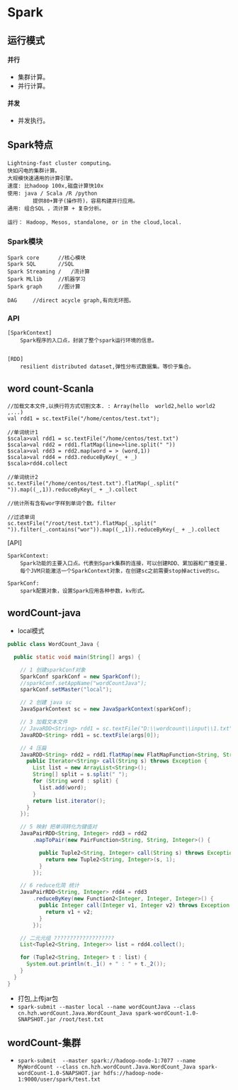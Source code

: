# Spark

## 运行模式

#### 并行

* 集群计算。
* 并行计算。

#### 并发

* 并发执行。

## Spark特点

	Lightning-fast cluster computing。
	快如闪电的集群计算。
	大规模快速通用的计算引擎。
	速度:	比hadoop 100x,磁盘计算快10x
	使用:	java / Scala /R /python
			提供80+算子(操作符)，容易构建并行应用。
	通用:	组合SQL ，流计算 + 复杂分析。

	运行：	Hadoop, Mesos, standalone, or in the cloud,local.

### Spark模块

	Spark core		//核心模块
	Spark SQL		//SQL
	Spark Streaming	/	/流计算
	Spark MLlib		//机器学习
	Spark graph		//图计算

	DAG		//direct acycle graph,有向无环图。

### API

	[SparkContext]
		Spark程序的入口点，封装了整个spark运行环境的信息。
	

	[RDD]
		resilient distributed dataset,弹性分布式数据集。等价于集合。
		
		
## word count-Scanla

	//加载文本文件,以换行符方式切割文本. : Array(hello  world2,hello world2 ,...)
	val rdd1 = sc.textFile("/home/centos/test.txt");

	//单词统计1
	$scala>val rdd1 = sc.textFile("/home/centos/test.txt")
	$scala>val rdd2 = rdd1.flatMap(line=>line.split(" "))
	$scala>val rdd3 = rdd2.map(word = > (word,1))
	$scala>val rdd4 = rdd3.reduceByKey(_ + _)
	$scala>rdd4.collect

	//单词统计2
	sc.textFile("/home/centos/test.txt").flatMap(_.split(" ")).map((_,1)).reduceByKey(_ + _).collect

	//统计所有含有wor字样到单词个数。filter

	//过滤单词
	sc.textFile("/root/test.txt").flatMap(_.split(" ")).filter(_.contains("wor")).map((_,1)).reduceByKey(_ + _).collect



[API]

	SparkContext:
		Spark功能的主要入口点。代表到Spark集群的连接，可以创建RDD、累加器和广播变量.
		每个JVM只能激活一个SparkContext对象，在创建sc之前需要stop掉active的sc。
	
	SparkConf:
		spark配置对象，设置Spark应用各种参数，kv形式。
## wordCount-java

* local模式 

``` java
public class WordCount_Java {

  public static void main(String[] args) {

    // 1 创建sparkConf对象
    SparkConf sparkConf = new SparkConf();
    //sparkConf.setAppName("wordCountJava");
    sparkConf.setMaster("local");

    // 2 创建 java sc
    JavaSparkContext sc = new JavaSparkContext(sparkConf);

    // 3 加载文本文件
    // JavaRDD<String> rdd1 = sc.textFile("D:\\wordcount\\input\\1.txt");
    JavaRDD<String> rdd1 = sc.textFile(args[0]);

    // 4 压扁
    JavaRDD<String> rdd2 = rdd1.flatMap(new FlatMapFunction<String, String>() {
      public Iterator<String> call(String s) throws Exception {
        List list = new ArrayList<String>();
        String[] split = s.split(" ");
        for (String word : split) {
          list.add(word);
        }
        return list.iterator();
      }
    });

    // 5 映射 把单词转化为键值对
    JavaPairRDD<String, Integer> rdd3 = rdd2
        .mapToPair(new PairFunction<String, String, Integer>() {

          public Tuple2<String, Integer> call(String s) throws Exception {
            return new Tuple2<String, Integer>(s, 1);
          }
        });

    // 6 reduce化简 统计
    JavaPairRDD<String, Integer> rdd4 = rdd3
        .reduceByKey(new Function2<Integer, Integer, Integer>() {
          public Integer call(Integer v1, Integer v2) throws Exception {
            return v1 + v2;
          }
        });

    // 二元元组 ???????????????????
    List<Tuple2<String, Integer>> list = rdd4.collect();

    for (Tuple2<String, Integer> t : list) {
      System.out.println(t._1() + " : " + t._2());
    }
  }
}
``` 
* 打包,上传jar包
* `spark-submit --master local --name wordCountJava --class cn.hzh.wordCount.Java.WordCount_Java spark-wordCount-1.0-SNAPSHOT.jar /root/test.txt`

## wordCount-集群

* `spark-submit  --master spark://hadoop-node-1:7077 --name MyWordCount --class cn.hzh.wordCount.Java.WordCount_Java spark-wordCount-1.0-SNAPSHOT.jar hdfs://hadoop-node-1:9000/user/spark/test.txt`
	

